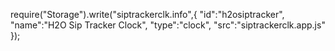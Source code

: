require("Storage").write("siptrackerclk.info",{
  "id":"h2osiptracker",
  "name":"H2O Sip Tracker Clock",
  "type":"clock",
  "src":"siptrackerclk.app.js"
});
